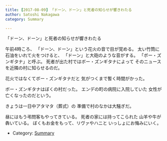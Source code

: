 ```yaml
---
title: [2017-08-09] 「ドーン、ドーン」と死者の知らせが響きわたる
author: Satoshi Nakagawa
category: Summary

---
```


「ドーン、ドーン」と死者の知らせが響きわたる

 午前4時ころ、
「ドーン、ドーン」という花火の音で目が覚める。
太い竹筒に石油をいれて火をつけると、
「ドーン」と大砲のような音がする。
「ボー・ズンギタナ」と呼ぶ。
死者が出た村ではボー・ズンギタナによって
そのニュースを近隣の村に知らせるのだ。

 花火ではなくてボー・ズンギタナだと
気がつくまで暫く時間がかった。

 ボー・ズンギタナはぼくの村だった。
エンデの町の病院に入院していた
女性が亡くなったのだという。

<!--more-->

 きょうは一日中アタマタ（葬式）の
準備で村のなかは大騒ぎだ。

 昼にはもう弔問客もやってきている。
死者の家には持ってこられた
山羊や牛が犇いている。
ぼくもお金をもって、リヴァやハニと
いっしょにお悔みにいく。

- Category: [Summary](https://merapano.github.io/categories.html#Summary)

